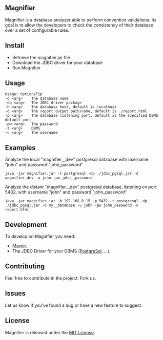 ## Magnifier

Magnifier is a database analyzer able to perform convention validations. Its goal is to allow the developers to check the consistency of their database over a set of configurable rules. 

## Install

- Retrieve the magnifier.jar file
- Download the JDBC driver for your database
- Run Magnifier

## Usage

	Usage: OptionsTip
	-d <arg>    The database name
	-dp <arg>   The JDBC driver package
	-h <arg>    The database host, default is localhost
	-o <arg>    The report output path/name, default is ./report.html
	-p <arg>    The database listening port, default is the specified DBMS default port
	-pw <arg>   The password
	-t <arg>    DBMS
	-u <arg>    The username

## Examples

Analyze the local "magnifier__dev" postgresql database with username "john" and password "john_password"

	java -jar magnifier.jar -t postgresql -dp ./jdbc_pgsql.jar -d magnifier_dev -u john -pw john__password

Analyze the distant "magnifier__dev" postgresql database, listening on port 5432, with username "john" and password "john_password"

	java -jar magnifier.jar -h 192.168.0.15 -p 5432 -t postgresql -dp ./jdbc_pgsql.jar -d my__database -u john -pw john_password -o report.html

## Development

To develop on Magnifier you need:

- [Maven](https://github.com/apache/maven).
- The JDBC Driver for your DBMS ([PostgreSql](http://jdbc.postgresql.org/download.html), ...).

## Contributing

Feel free to contribute in the project. Fork us.

## Issues

Let us know if you've found a bug or have a new feature to suggest.

## License

Magnifier is released under the [MIT License](http://www.opensource.org/licenses/MIT).
